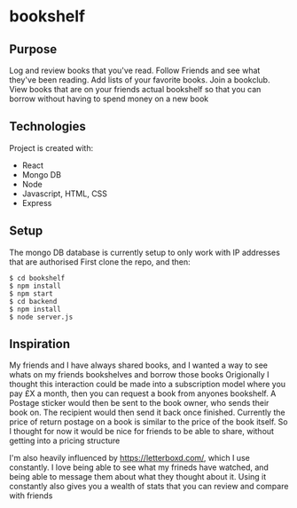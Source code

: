 # bookshelf

## Purpose
Log and review books that you've read. Follow Friends and see what they've been reading. Add lists of your favorite books. Join a bookclub. View books that are on your friends actual bookshelf so that you can borrow without having to spend money on a new book
	
## Technologies
Project is created with:
* React 
* Mongo DB
* Node
* Javascript, HTML, CSS
* Express

	
## Setup
The mongo DB database is currently setup to only work with IP addresses that are authorised
First clone the repo, and then:

```
$ cd bookshelf
$ npm install
$ npm start
$ cd backend
$ npm install
$ node server.js
```

## Inspiration
My friends and I have always shared books, and I wanted a way to see whats on my friends bookshelves and borrow those books
Origionally I thought this interaction could be made into a subscription model where you pay £X a month, then you can request a book from anyones bookshelf. A Postage sticker would then be sent to the book owner, who sends their book on. The recipient would then send it back once finished. Currently the price of return postage on a book is similar to the price of the book itself. So I thought for now it would be nice for friends to be able to share, without getting into a pricing structure 

I'm also heavily influenced by https://letterboxd.com/, which I use constantly. I love being able to see what my frineds have watched, and being able to message them about what they thought about it. Using it constantly also gives you a wealth of stats that you can review and compare with friends
